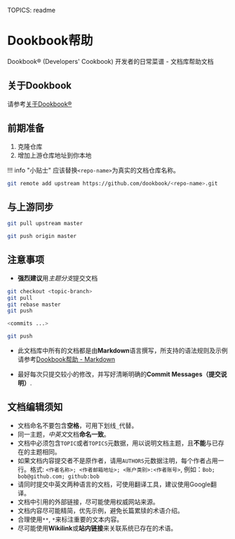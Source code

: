 TOPICS: readme

# Dookbook帮助

Dookbook&reg; (Developers' Cookbook) 开发者的日常菜谱 - 文档库帮助文档

## 关于Dookbook

请参考[关于Dookbook&reg;](https://dookbook.info/about/zh-hans/)

## 前期准备

1. 克隆仓库
2. 增加上游仓库地址到你本地

!!! info "小贴士"
    应该替换`<repo-name>`为真实的文档仓库名称。

```bash
git remote add upstream https://github.com/dookbook/<repo-name>.git
```

## 与上游同步

```bash
git pull upstream master

git push origin master
```

## 注意事项

- **强烈建议**用*主题分支*提交文档

```bash
git checkout <topic-branch>
git pull
git rebase master
git push

<commits ...>

git push
```

- 此文档库中所有的文档都是由**Markdown**语言撰写，所支持的语法规则及示例
请参考[Dookbook帮助 - Markdown](https://dookbook.info/zh-hans/help/markdown/)

- 最好每次只提交较小的修改，并写好清晰明确的**Commit Messages（提交说明）**.

## 文档编辑须知

- 文档命名不要包含**空格**，可用下划线`_`代替。
- 同一主题，*中英文*文档**命名一致**。
- 文档中必须包含`TOPIC`或者`TOPICS`元数据，用以说明文档主题，且**不能**与已存在的主题相同。
- 如果文档内容提交者不是原作者，请用`AUTHORS`元数据注明，每个作者占用一行。格式:
  `<作者名称>; <作者邮箱地址>; <账户类别>:<作者账号>`,
  例如：`Bob; bob@github.com; github:bob`
- 请同时提交中英文两种语言的文档，可使用翻译工具，建议使用Google翻译。
- 文档中引用的外部链接，尽可能使用权威网站来源。
- 文档内容尽可能精简，优先示例，避免长篇累牍的术语介绍。
- 合理使用`**`, `*`来标注重要的文本内容。
- 尽可能使用**Wikilink**或**站内链接**来关联系统已存在的术语。
